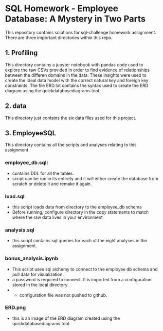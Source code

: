 # SQL Homework - Employee Database: A Mystery in Two Parts

This repository contains solutions for sql-challenge homework assignment. 
There are three important directories within this repo.
    
## 1. Profiling
This directory contains a jupyter notebook with pandas code used to explore
the raw CSVs provided in order to find evidence of relationships between 
the differen domains in the data. These insights were used to create the ideal 
data model with the correct natural key and foreign key constraints. The file ERD.txt contains the syntax used to create the ERD diagram using the quickdatabasediagrams tool.

## 2. data
This directory just contains the six data files used for this project.

## 3. EmployeeSQL
This directory contains all the scripts and analyses relating to this assignment.

### employee_db.sql: 
- contains DDL for all the tables. 
- script can be run in its entirety and it will either create the database from scratch or delete it and remake it again.

### load.sql
- this script loads data from directory to the employee_db schema
- Before running, configure directory in the copy statements to match where the raw data lives in your environment

### analysis.sql
- this script contains sql queries for each of the eight
analyses in the assignment.

### bonus_analysis.ipynb
- This script uses sql alchemy to connect to the employee db schema and pull data for visualization.
- a password is required to connect. It is imported from a configuration stored in the local directory. 
- - configuration file was not pushed to github.

### ERD.png
- this is an image of the ERD diagram created using the quickdatabasediagrams tool.




